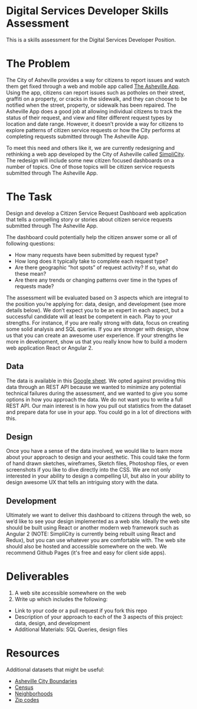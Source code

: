 # Digital Services Developer Skills Assessment
This is a skills assessment for the Digital Services Developer Position.

# The Problem


The City of Asheville provides a way for citizens to report issues and watch them get fixed through a web and mobile app called [The Asheville App](http://www.ashevillenc.gov/Departments/ITServices/OnlineServices/CitizenServiceRequests.aspx). Using the app, citizens can report issues such as potholes on their street, graffiti on a property, or cracks in the sidewalk, and they can choose to be notified when the street, property, or sidewalk has been repaired. The Asheville App does a good job at allowing individual citizens to track the status of their request, and view and filter different request types by location and date range. However, it doesn’t provide a way for citizens to explore patterns of citizen service requests or how the City performs at completing requests submitted through The Asheville App.


To meet this need and others like it, we are currently redesigning and rethinking a web app developed by the City of Asheville called [SimpliCity](http://simplicity.ashevillenc.gov). The redesign will include some new citizen focused dashboards on a number of topics. One of those topics will be citizen service requests submitted through The Asheville App. 


# The Task


Design and develop a Citizen Service Request Dashboard web application that tells a compelling story or stories about citizen service requests submitted through The Asheville App.


The dashboard could potentially help the citizen answer some or all of following questions: 


- How many requests have been submitted by request type?
- How long does it typically take to complete each request type?
- Are there geographic “hot spots” of request activity? If so, what do these mean?
- Are there any trends or changing patterns over time in the types of requests made?


The assessment will be evaluated based on 3 aspects which are integral to the position you’re applying for: data, design, and development (see more details below). We don’t expect you to be an expert in each aspect, but a successful candidate will at least be competent in each. Play to your strengths. For instance, if you are really strong with data, focus on creating some solid analysis and SQL queries. If you are stronger with design, show us that you can create an awesome user experience. If your strengths lie more in development, show us that you really know how to build a modern web application React or Angular 2.




## Data


The data is available in this [Google sheet](https://docs.google.com/spreadsheets/d/1bi6Rx8h1iomfu3MQyFOJDSyUtrbGz-mtnZwo7XjlXok/edit?usp=sharing). We opted against providing this data through an REST API because we wanted to minimize any potential technical failures during the assessment, and we wanted to give you some options in how you approach the data. We do not want you to write a full REST API. Our main interest is in how you pull out statistics from the dataset and prepare data for use in your app. You could go in a lot of directions with this.  




## Design


Once you have a sense of the data involved, we would like to learn more about your approach to design and your aesthetic. This could take the form of hand drawn sketches, wireframes, Sketch files, Photoshop files, or even screenshots if you like to dive directly into the CSS. We are not only interested in your ability to design a compelling UI, but also in your ability to design awesome UX that tells an intriguing story with the data.
 
## Development


Ultimately we want to deliver this dashboard to citizens through the web, so we’d like to see your design implemented as a web site. Ideally the web site should be built using React or another modern web framework such as Angular 2 (NOTE: SimpliCity is currently being rebuilt using React and Redux), but you can use whatever you are comfortable with. The web site should also be hosted and accessible somewhere on the web. We recommend Github Pages (it's free and easy for client side apps).




# Deliverables
1. A web site accessible somewhere on the web
2. Write up which includes the following:
 - Link to your code or a pull request if you fork this repo
 - Description of your approach to each of the 3 aspects of this project: data, design, and development
 - Additional Materials: SQL Queries, design files


# Resources
Additional datasets that might be useful:
- [Asheville City Boundaries](http://data.ashevillenc.gov/datasets/dbce72a8752a47468e9ff0fed184e92b_0)
- [Census](http://data.ashevillenc.gov/datasets?q=census&sort_by=relevance)
- [Neighborhoods](http://data.ashevillenc.gov/datasets/3450b18c20bf432eb8db7a002e631046_0)
- [Zip codes](http://data.ashevillenc.gov/datasets/ff22415f6653498db1519ce670bd08b3_0)
